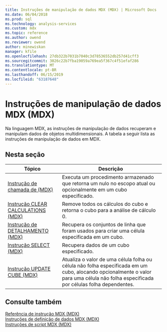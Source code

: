 ```yaml
---
title: Instruções de manipulação de dados MDX (MDX) | Microsoft Docs
ms.date: 06/04/2018
ms.prod: sql
ms.technology: analysis-services
ms.custom: mdx
ms.topic: reference
ms.author: owend
ms.reviewer: owend
author: minewiskan
manager: kfile
ms.openlocfilehash: 27db322b7031b7040c3d78536552db257d41cff3
ms.sourcegitcommit: 3026c22b7fba19059a769ea5f367c4f51efaf286
ms.translationtype: MT
ms.contentlocale: pt-BR
ms.lasthandoff: 06/15/2019
ms.locfileid: "63187648"
---
```

# <a name="mdx-data-manipulation-statements-mdx"></a>Instruções de manipulação de dados MDX (MDX)


  Na linguagem MDX, as instruções de manipulação de dados recuperam e manipulam dados de objetos multidimensionais. A tabela a seguir lista as instruções de manipulação de dados em MDX.  
  
## <a name="in-this-section"></a>Nesta seção  
  
|Tópico|Descrição|  
|-----------|-----------------|  
|[Instrução de chamada de &#40;MDX&#41;](../mdx/mdx-data-manipulation-call.md)|Executa um procedimento armazenado que retorna um nulo no escopo atual ou opcionalmente em um cubo especificado.|  
|[Instrução CLEAR CALCULATIONS &#40;MDX&#41;](../mdx/mdx-data-manipulation-clear-calculations.md)|Remove todos os cálculos do cubo e retorna o cubo para a análise de cálculo 0.|  
|[Instrução de DETALHAMENTO &#40;MDX&#41;](../mdx/mdx-data-manipulation-drillthrough.md)|Recupera os conjuntos de linha que foram usados para criar uma célula especificada em um cubo.|  
|[Instrução SELECT &#40;MDX&#41;](../mdx/mdx-data-manipulation-select.md)|Recupera dados de um cubo especificado.|  
|[Instrução UPDATE CUBE &#40;MDX&#41;](../mdx/mdx-data-manipulation-update-cube.md)|Atualiza o valor de uma célula folha ou célula não folha especificada em um cubo, alocando opcionalmente o valor para uma célula não folha especificada por células folha dependentes.|  
  
## <a name="see-also"></a>Consulte também  
 [Referência de instrução MDX &#40;MDX&#41;](../mdx/mdx-statement-reference-mdx.md)   
 [Instruções de definição de dados MDX &#40;MDX&#41;](../mdx/mdx-data-definition-statements-mdx.md)   
 [Instruções de script MDX &#40;MDX&#41;](../mdx/mdx-scripting-statements-mdx.md)  
  
  
